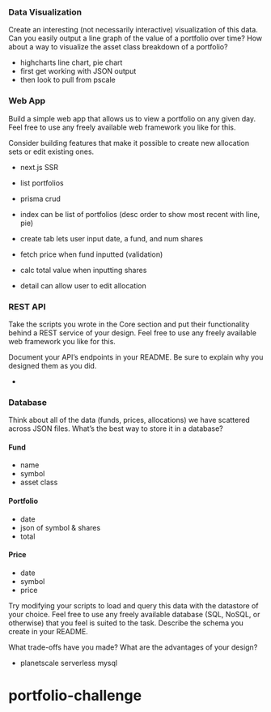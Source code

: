 ### Data Visualization


Create an interesting (not necessarily interactive) visualization of this data. Can you easily output a line graph of the value of a portfolio over time? How about a way to visualize the asset class breakdown of a portfolio?

- highcharts line chart, pie chart
- first get working with JSON output
- then look to pull from pscale

### Web App


Build a simple web app that allows us to view a portfolio on any given day. Feel free to use any freely available web framework you like for this.

Consider building features that make it possible to create new allocation sets or edit existing ones.

- next.js SSR
- list portfolios
- prisma crud


- index can be list of portfolios (desc order to show most recent with line, pie)
- create tab lets user input date, a fund, and num shares
- fetch price when fund inputted (validation)
- calc total value when inputting shares
- detail can allow user to edit allocation

### REST API


Take the scripts you wrote in the Core section and put their functionality behind a REST service of your design. Feel free to use any freely available web framework you like for this.

Document your API’s endpoints in your README. Be sure to explain why you designed them as you did.

- 

### Database


Think about all of the data (funds, prices, allocations) we have scattered across JSON files. What’s the best way to store it in a database?

#### Fund

- name
- symbol
- asset class

#### Portfolio

- date
- json of symbol & shares
- total

#### Price

- date
- symbol
- price

Try modifying your scripts to load and query this data with the datastore of your choice. Feel free to use any freely available database (SQL, NoSQL, or otherwise) that you feel is suited to the task. Describe the schema you create in your README.

What trade-offs have you made? What are the advantages of your design?

- planetscale serverless mysql
# portfolio-challenge
